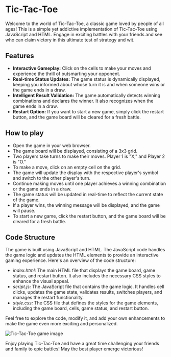 
# Tic-Tac-Toe

Welcome to the world of Tic-Tac-Toe, a classic game loved by people of all ages! This is a simple yet addictive implementation of Tic-Tac-Toe using JavaScript and HTML. Engage in exciting battles with your friends and see who can claim victory in this ultimate test of strategy and wit.


## Features

- **Interactive Gameplay:** Click on the cells to make your moves and experience the thrill of outsmarting your opponent.
- **Real-time Status Updates:** The game status is dynamically displayed, keeping you informed about whose turn it is and when someone wins or the game ends in a draw.
- **Intelligent Result Validation:** The game automatically detects winning combinations and declares the winner. It also recognizes when the game ends in a draw.
- **Restart Option:** If you want to start a new game, simply click the restart button, and the game board will be cleared for a fresh battle.


## How to play

- Open the game in your web browser.
- The game board will be displayed, consisting of a 3x3 grid.
- Two players take turns to make their moves. Player 1 is "X," and Player 2 is "O."
- To make a move, click on an empty cell on the grid.
- The game will update the display with the respective player's symbol and switch to the other player's turn.
- Continue making moves until one player achieves a winning combination or the game ends in a draw.
- The game status will be updated in real-time to reflect the current state of the game.
- If a player wins, the winning message will be displayed, and the game will pause.
- To start a new game, click the restart button, and the game board will be cleared for a fresh battle.
## Code Structure

The game is built using JavaScript and HTML. The JavaScript code handles the game logic and updates the HTML elements to provide an interactive gaming experience. Here's an overview of the code structure:

- *index.html:* The main HTML file that displays the game board, game status, and restart button. It also includes the necessary CSS styles to enhance the visual appeal.
- *script.js:* The JavaScript file that contains the game logic. It handles cell clicks, updates the game state, validates results, switches players, and manages the restart functionality.
- *style.css:* The CSS file that defines the styles for the game elements, including the game board, cells, game status, and restart button.

 Feel free to explore the code, modify it, and add your own enhancements to make the game even more exciting and personalized.

![Tic-Tac-Toe game image](../images/tictactoe-readme-img)

 Enjoy playing Tic-Tac-Toe and have a great time challenging your friends and family to epic battles! May the best player emerge victorious!
